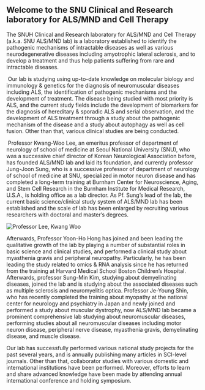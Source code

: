 ## Welcome to the SNU Clinical and Research laboratory for ALS/MND and Cell Therapy

The SNUH Clinical and Research laboratory for ALS/MND and Cell Therapy (a.k.a. SNU ALS/MND lab) is a laboratory established to identify the pathogenic mechanisms of intractable diseases as well as various neurodegenerative diseases including amyotrophic lateral sclerosis, and to develop a treatment and thus help patients suffering from rare and intractable diseases.

 Our lab is studying using up-to-date knowledge on molecular biology and immunology & genetics for the diagnosis of neuromuscular diseases including ALS, the identification of pathogenic mechanisms and the development of treatment. The disease being studied with most priority is ALS, and the current study fields include the development of biomarkers for the diagnosis of hereditary & sporadic ALS and serial observation, and the development of ALS treatment through a study about the pathogenic mechanism of the disease and a study about autophagy as well as cell fusion. Other than that, various clinical studies are being conducted.

 Professor Kwang-Woo Lee, an emeritus professor of department of neurology of school of medicine at Seoul National University (SNU), who was a successive chief director of Korean Neurological Association before, has founded ALS/MND lab and laid its foundation, and currently professor Jung-Joon Sung, who is a successive professor of department of neurology of school of medicine at SNU, specialized in motor neuron disease and has completed a long-term training at Burnham Center for Neuroscience, Aging, and Stem Cell Research in the Burnham Institute for Medical Research, U.S.A., is holding office as a lab director. As Pf. Sung’s lead of the lab, the current basic science/clinical study system of ALS/MND lab has been established and the scale of lab has been enlarged by recruiting various researchers with doctoral and master’s degrees. 

![Professor Lee, Kwang Woo](/img/leekwangwoo.jpg)

Afterwards, Professor Yoon-Ho Hong has joined and been leading the qualitative growth of the lab by playing a number of substantial roles in basic science and clinical studies, and performed a clinical study about myasthenia gravis and peripheral neuropathy. Particularly, he has been leading the study related to omics & RNA analysis since he has returned from the training at Harvard Medical School Boston Children’s Hospital. Afterwards, professor Sung-Min Kim, studying about demyelinating diseases, joined the lab and is studying about the associated diseases such as multiple sclerosis and neuromyelitis optica. Professor Je-Young Shin, who has recently completed the training about myopathy at the national center for neurology and psychiatry in Japan and newly joined and performed a study about muscular dystrophy, now ALS/MND lab became a prominent comprehensive lab studying about neuromuscular diseases, performing studies about all neuromuscular diseases including motor neuron disease, peripheral nerve disease, myasthenia gravis, demyelinating disease, and muscle disease. 

Our lab has successfully performed various national study projects for the past several years, and is annually publishing many articles in SCI-level journals. Other than that, collaborator studies with various domestic and international institutions have been performed. Moreover, efforts to learn and share advanced knowledge have been made by attending annual international conference and holding symposium.
